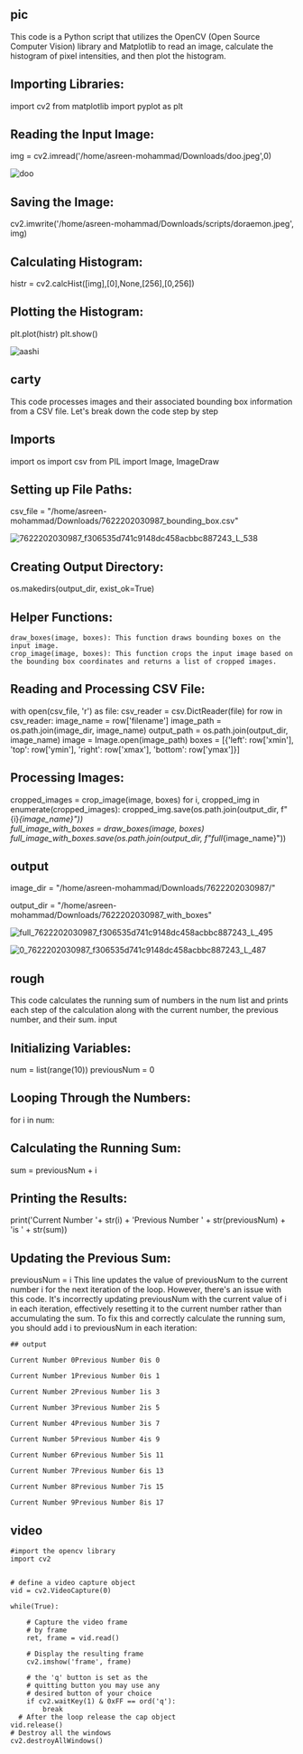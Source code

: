 ## pic

This code is a Python script that utilizes the OpenCV (Open Source Computer Vision) library and Matplotlib to read an image, calculate the histogram of pixel intensities, and then plot the histogram.

## Importing Libraries:
import cv2 
from matplotlib import pyplot as plt
## Reading the Input Image:
img = cv2.imread('/home/asreen-mohammad/Downloads/doo.jpeg',0)

![doo](https://github.com/asreenmohammad/Asreen/assets/169051643/d62a9c59-3648-487c-bf1d-3943251eb869)

## Saving the Image:
cv2.imwrite('/home/asreen-mohammad/Downloads/scripts/doraemon.jpeg', img)
## Calculating Histogram:
histr = cv2.calcHist([img],[0],None,[256],[0,256]) 
## Plotting the Histogram:
plt.plot(histr) 
plt.show()

![aashi](https://github.com/asreenmohammad/Asreen/assets/169051643/9f7c9f34-cedf-4f5e-9ac9-7434e1daf085)




## carty
This code processes images and their associated bounding box information from a CSV file. Let's break down the code step by step
## Imports
import os
import csv
from PIL import Image, ImageDraw
## Setting up File Paths:
csv_file = "/home/asreen-mohammad/Downloads/7622202030987_bounding_box.csv"

![7622202030987_f306535d741c9148dc458acbbc887243_L_538](https://github.com/asreenmohammad/Asreen/assets/169051643/689e51ef-4712-4157-a79f-0ad043f47acc)


## Creating Output Directory:
os.makedirs(output_dir, exist_ok=True)
## Helper Functions:
    draw_boxes(image, boxes): This function draws bounding boxes on the input image.
    crop_image(image, boxes): This function crops the input image based on the bounding box coordinates and returns a list of cropped images.
## Reading and Processing CSV File:
with open(csv_file, 'r') as file:
    csv_reader = csv.DictReader(file)
    for row in csv_reader:
        image_name = row['filename']
        image_path = os.path.join(image_dir, image_name)
        output_path = os.path.join(output_dir, image_name)
        image = Image.open(image_path)
        boxes = [{'left': row['xmin'], 'top': row['ymin'], 'right': row['xmax'], 'bottom': row['ymax']}]
## Processing Images:
cropped_images = crop_image(image, boxes)
        for i, cropped_img in enumerate(cropped_images):
            cropped_img.save(os.path.join(output_dir, f"{i}_{image_name}"))  
        full_image_with_boxes = draw_boxes(image, boxes)
        full_image_with_boxes.save(os.path.join(output_dir, f"full_{image_name}"))
        
## output

image_dir = "/home/asreen-mohammad/Downloads/7622202030987/"


output_dir = "/home/asreen-mohammad/Downloads/7622202030987_with_boxes"



![full_7622202030987_f306535d741c9148dc458acbbc887243_L_495](https://github.com/asreenmohammad/Asreen/assets/169051643/04586b56-c529-4f54-bbad-9176bc5510ac)



![0_7622202030987_f306535d741c9148dc458acbbc887243_L_487](https://github.com/asreenmohammad/Asreen/assets/169051643/31516d5d-cb5f-43f2-a0b1-52e080d5c98f)


      

    
## rough

This code calculates the running sum of numbers in the num list and prints each step of the calculation along with the current number, the previous number, and their sum.
input

## Initializing Variables:
num = list(range(10))
previousNum = 0
## Looping Through the Numbers:
for i in num:
## Calculating the Running Sum:
sum = previousNum + i
## Printing the Results:
print('Current Number '+ str(i) + 'Previous Number ' + str(previousNum) + 'is ' + str(sum))
## Updating the Previous Sum:
previousNum = i
    This line updates the value of previousNum to the current number i for the next iteration of the loop.
    However, there's an issue with this code. It's incorrectly updating previousNum with the current value of i in each iteration, effectively resetting it to the current number rather than accumulating the sum. To fix this and correctly calculate the running sum, you should add i to previousNum in each iteration:
    
 ```   
## output

Current Number 0Previous Number 0is 0

Current Number 1Previous Number 0is 1

Current Number 2Previous Number 1is 3

Current Number 3Previous Number 2is 5

Current Number 4Previous Number 3is 7

Current Number 5Previous Number 4is 9

Current Number 6Previous Number 5is 11

Current Number 7Previous Number 6is 13

Current Number 8Previous Number 7is 15

Current Number 9Previous Number 8is 17

```



## video
```
#import the opencv library 
import cv2 
  
  
# define a video capture object 
vid = cv2.VideoCapture(0) 
  
while(True): 
      
    # Capture the video frame 
    # by frame 
    ret, frame = vid.read() 
  
    # Display the resulting frame 
    cv2.imshow('frame', frame) 
      
    # the 'q' button is set as the 
    # quitting button you may use any 
    # desired button of your choice 
    if cv2.waitKey(1) & 0xFF == ord('q'): 
        break
  # After the loop release the cap object 
vid.release() 
# Destroy all the windows 
cv2.destroyAllWindows() 
```




      
    
